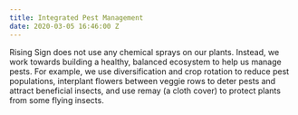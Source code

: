 ```yaml
---
title: Integrated Pest Management
date: 2020-03-05 16:46:00 Z
---
```


Rising Sign does not use any chemical sprays on our plants. Instead, we work towards building a healthy, balanced ecosystem to help us manage pests. For example, we use diversification and crop rotation to reduce pest populations, interplant flowers between veggie rows to deter pests and attract beneficial insects, and use remay (a cloth cover) to protect plants from some flying insects.